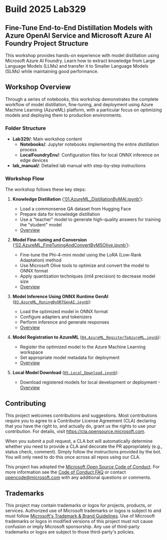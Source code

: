 # Build 2025 Lab329 
## Fine-Tune End-to-End Distillation Models with Azure OpenAI Service and Microsoft Azure AI Foundry Project Structure

This workshop provides hands-on experience with model distillation using Microsoft Azure AI Foundry. Learn how to extract knowledge from Large Language Models (LLMs) and transfer it to Smaller Language Models (SLMs) while maintaining good performance.

## Workshop Overview

Through a series of notebooks, this workshop demonstrates the complete workflow of model distillation, fine-tuning, and deployment using Azure Machine Learning (AzureML) platform, with a particular focus on optimizing models and deploying them to production environments.

### Folder Structure

- **Lab329/**: Main workshop content
  - **Notebooks/**: Jupyter notebooks implementing the entire distillation process
  - **LocalFoundryEnv/**: Configuration files for local ONNX inference on edge devices
- **lab_manual/**: Detailed lab manual with step-by-step instructions

### Workshop Flow

The workshop follows these key steps:

1. **Knowledge Distillation** (['01.AzureML_DistillationByMAI.ipynb'](./Lab329/Notebook/01.AzureML_DistillationByMAI.ipynb)):
   - Load a commonsense QA dataset from Hugging Face
   - Prepare data for knowledge distillation
   - Use a "teacher" model to generate high-quality answers for training the "student" model
   - [Overview](./Lab329/Notebook/01.Overview.md)

2. **Model Fine-tuning and Conversion** (['02.AzureML_FineTuningAndConvertByMSOlive.ipynb'](./Lab329/Notebook/02.AzureML_FineTuningAndConvertByMSOlive.ipynb)):
   - Fine-tune the Phi-4-mini model using the LoRA (Low-Rank Adaptation) method
   - Use Microsoft Olive tools to optimize and convert the model to ONNX format
   - Apply quantization techniques (int4 precision) to decrease model size
   - [Overview](./Lab329/Notebook/02.Overview.md)

3. **Model Inference Using ONNX Runtime GenAI** ([`03.AzureML_RuningByORTGenAI.ipynb`](./Lab329/Notebook/03.AzureML_RuningByORTGenAI.ipynb)):
   - Load the optimized model in ONNX format
   - Configure adapters and tokenizers
   - Perform inference and generate responses
   - [Overview](./Lab329/Notebook/03.Overview.md)

4. **Model Registration to AzureML** ([`04.AzureML_RegisterToAzureML.ipynb`](./Lab329/Notebook/04.AzureML_RegisterToAzureML.ipynb)):
   - Register the optimized model to the Azure Machine Learning workspace
   - Set appropriate model metadata for deployment
   - [Overview](./Lab329/Notebook/04.Overview.md)

5. **Local Model Download** ([`05.Local_Download.ipynb`](./Lab329/Notebook/05.Local_Download.ipynb)):
   - Download registered models for local development or deployment
   -[Overview](./Lab329/Notebook/05.Overview.md)

## Contributing

This project welcomes contributions and suggestions.  Most contributions require you to agree to a
Contributor License Agreement (CLA) declaring that you have the right to, and actually do, grant us
the rights to use your contribution. For details, visit https://cla.opensource.microsoft.com.

When you submit a pull request, a CLA bot will automatically determine whether you need to provide
a CLA and decorate the PR appropriately (e.g., status check, comment). Simply follow the instructions
provided by the bot. You will only need to do this once across all repos using our CLA.

This project has adopted the [Microsoft Open Source Code of Conduct](https://opensource.microsoft.com/codeofconduct/).
For more information see the [Code of Conduct FAQ](https://opensource.microsoft.com/codeofconduct/faq/) or
contact [opencode@microsoft.com](mailto:opencode@microsoft.com) with any additional questions or comments.

## Trademarks

This project may contain trademarks or logos for projects, products, or services. Authorized use of Microsoft 
trademarks or logos is subject to and must follow 
[Microsoft's Trademark & Brand Guidelines](https://www.microsoft.com/en-us/legal/intellectualproperty/trademarks/usage/general).
Use of Microsoft trademarks or logos in modified versions of this project must not cause confusion or imply Microsoft sponsorship.
Any use of third-party trademarks or logos are subject to those third-party's policies.
